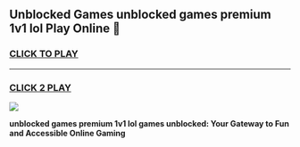 
## Unblocked Games unblocked games premium 1v1 lol Play Online 👋
<h3>
<a href="https://news.freeplayer.one?title=unblocked_games_premium_1v1_lol&ref=17F">CLICK TO PLAY</a></h3>
<hr>

<h3>
<a href="https://news.freeplayer.one?title=unblocked_games_premium_1v1_lol&ref=17F">CLICK 2 PLAY</a>
  
</h3>

<a href="https://news.freeplayer.one?title=unblocked_games_premium_1v1_lol&ref=17F/"><img src="https://clearcache.store/games.png"></a>


**unblocked games premium 1v1 lol games unblocked: Your Gateway to Fun and Accessible Online Gaming**
